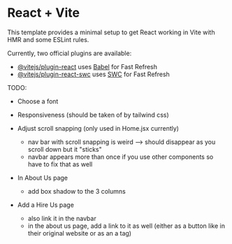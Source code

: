 # React + Vite

This template provides a minimal setup to get React working in Vite with HMR and some ESLint rules.

Currently, two official plugins are available:

- [@vitejs/plugin-react](https://github.com/vitejs/vite-plugin-react/blob/main/packages/plugin-react/README.md) uses [Babel](https://babeljs.io/) for Fast Refresh
- [@vitejs/plugin-react-swc](https://github.com/vitejs/vite-plugin-react-swc) uses [SWC](https://swc.rs/) for Fast Refresh

TODO:

- Choose a font
- Responsiveness (should be taken of by tailwind css)

- Adjust scroll snapping (only used in Home.jsx currently)

  - nav bar with scroll snapping is weird --> should disappear as you scroll down but it "sticks"
  - navbar appears more than once if you use other components so have to fix that as well

- In About Us page

  - add box shadow to the 3 columns

- Add a Hire Us page

  - also link it in the navbar
  - in the about us page, add a link to it as well (either as a button like in their original website or as an a tag)
